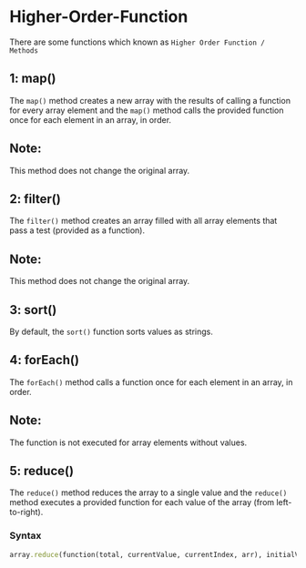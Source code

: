 # Higher-Order-Function
There are some functions which known as `Higher Order Function / Methods`

## 1: map()

The `map()` method creates a new array with the results of calling a function for every array element and
the `map()` method calls the provided function once for each element in an array, in order.
## Note: 
This method does not change the original array.

## 2: filter()

The `filter()` method creates an array filled with all array elements that pass a test (provided as a function).
## Note:
This method does not change the original array.

## 3: sort()

By default, the `sort()` function sorts values as strings.

## 4: forEach()

The `forEach()` method calls a function once for each element in an array, in order.
## Note: 
The function is not executed for array elements without values.

## 5: reduce()

The `reduce()` method reduces the array to a single value and the `reduce()` method executes a provided function for each value of the array (from left-to-right).

### Syntax

```ruby 
array.reduce(function(total, currentValue, currentIndex, arr), initialValue)
```
